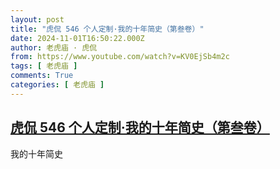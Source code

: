 ```yaml
---
layout: post
title: "虎侃 546 个人定制·我的十年简史（第叁卷）"
date: 2024-11-01T16:50:22.000Z
author: 老虎庙 · 虎侃
from: https://www.youtube.com/watch?v=KV0EjSb4m2c
tags: [ 老虎庙 ]
comments: True
categories: [ 老虎庙 ]
---
```

<!--1730479822000-->
[虎侃 546 个人定制·我的十年简史（第叁卷）](https://www.youtube.com/watch?v=KV0EjSb4m2c)
------

<div>
我的十年简史
</div>
